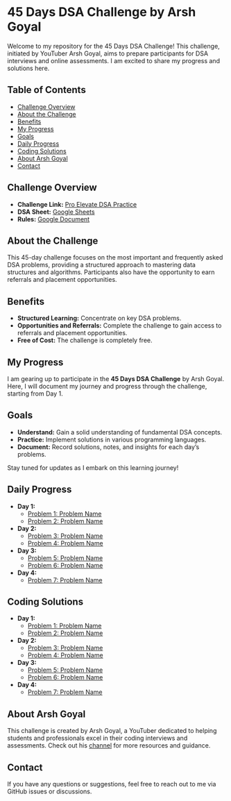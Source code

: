 # 45 Days DSA Challenge by Arsh Goyal

Welcome to my repository for the 45 Days DSA Challenge! This challenge, initiated by YouTuber Arsh Goyal, aims to prepare participants for DSA interviews and online assessments. I am excited to share my progress and solutions here.

## Table of Contents
- [Challenge Overview](#challenge-overview)
- [About the Challenge](#about-the-challenge)
- [Benefits](#benefits)
- [My Progress](#my-progress)
- [Goals](#goals)
- [Daily Progress](#daily-progress)
- [Coding Solutions](#coding-solutions)
- [About Arsh Goyal](#about-arsh-goyal)
- [Contact](#contact)

## Challenge Overview

- **Challenge Link:** [Pro Elevate DSA Practice](https://www.proelevate.in/dsa-practice/arsh-dsa-sheet)
- **DSA Sheet:** [Google Sheets](https://docs.google.com/spreadsheets/d/1r35qSXY6rSAonFbPEKB_KXUvpCIBbVGMp5001MaNb3c/edit?gid=0#gid=0)
- **Rules:** [Google Document](https://docs.google.com/document/d/1Lzgo8jmu_aEhx2LinHPVBH6h3O94W8dEMfVspsmeVFY/edit)

## About the Challenge

This 45-day challenge focuses on the most important and frequently asked DSA problems, providing a structured approach to mastering data structures and algorithms. Participants also have the opportunity to earn referrals and placement opportunities.

## Benefits

- **Structured Learning:** Concentrate on key DSA problems.
- **Opportunities and Referrals:** Complete the challenge to gain access to referrals and placement opportunities.
- **Free of Cost:** The challenge is completely free.

## My Progress

I am gearing up to participate in the **45 Days DSA Challenge** by Arsh Goyal. Here, I will document my journey and progress through the challenge, starting from Day 1.

## Goals

- **Understand:** Gain a solid understanding of fundamental DSA concepts.
- **Practice:** Implement solutions in various programming languages.
- **Document:** Record solutions, notes, and insights for each day’s problems.

Stay tuned for updates as I embark on this learning journey!

## Daily Progress

- **Day 1:**
  - [Problem 1: Problem Name](./Day_01/Problem_01/README.md)
  - [Problem 2: Problem Name](./Day_01/Problem_02/README.md)
- **Day 2:**
  - [Problem 3: Problem Name](./Day_02/Problem_03/README.md)
  - [Problem 4: Problem Name](./Day_02/Problem_04/README.md)
- **Day 3:**
  - [Problem 5: Problem Name](./Day_03/Problem_05/README.md)
  - [Problem 6: Problem Name](./Day_03/Problem_06/README.md)
- **Day 4:**
  - [Problem 7: Problem Name](./Day_04/Problem_07/README.md)

## Coding Solutions

- **Day 1:**
  - [Problem 1: Problem Name](./Day_01/Problem_01/solution.cpp)
  - [Problem 2: Problem Name](./Day_01/Problem_02/solution.cpp)
- **Day 2:**
  - [Problem 3: Problem Name](./Day_02/Problem_03/solution.cpp)
  - [Problem 4: Problem Name](./Day_02/Problem_04/solution.cpp)
- **Day 3:**
  - [Problem 5: Problem Name](./Day_03/Problem_05/solution.cpp)
  - [Problem 6: Problem Name](./Day_03/Problem_06/solution.cpp)
- **Day 4:**
  - [Problem 7: Problem Name](./Day_04/Problem_07/solution.cpp)

## About Arsh Goyal

This challenge is created by Arsh Goyal, a YouTuber dedicated to helping students and professionals excel in their coding interviews and assessments. Check out his [channel](https://www.youtube.com/@ArshGoyal) for more resources and guidance.

## Contact

If you have any questions or suggestions, feel free to reach out to me via GitHub issues or discussions.

